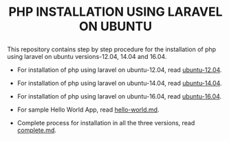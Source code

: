 # <p align="center"> PHP INSTALLATION USING LARAVEL ON UBUNTU</p>

This repository contains step by step procedure for the installation of php using laravel on ubuntu versions-12.04, 14.04 and 16.04.

* For installation of php using laravel on ubuntu-12.04, read [ubuntu-12.04](https://github.com/Greycampus/phplaravel/blob/master/Documents/ubuntu-12.04.md).

* For installation of php using laravel on ubuntu-14.04, read [ubuntu-14.04](https://github.com/Greycampus/phplaravel/blob/master/Documents/ubuntu-14.04.md).

* For installation of php using laravel on ubuntu-16.04, read [ubuntu-16.04](https://github.com/Greycampus/phplaravel/blob/master/Documents/ubuntu-16.04.md).

* For sample Hello World App, read [hello-world.md](https://github.com/Greycampus/phplaravel/blob/master/hello-world.md).

* Complete process for installation in all the three versions, read [complete.md](hhttps://github.com/Greycampus/phplaravel/blob/master/complete.md).






 
